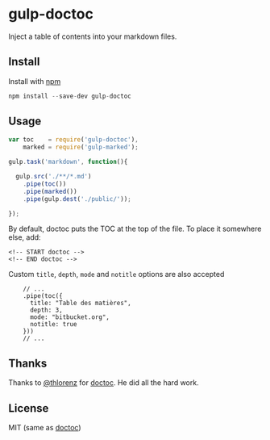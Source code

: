 gulp-doctoc
==============

Inject a table of contents into your markdown files.

Install
-----------

Install with [npm](https://npmjs.org/package/gulp-doctoc)

```javascript
npm install --save-dev gulp-doctoc
```

Usage
---------

```javascript
var toc    = require('gulp-doctoc'),
    marked = require('gulp-marked');

gulp.task('markdown', function(){

  gulp.src('./**/*.md')
    .pipe(toc())
    .pipe(marked())
    .pipe(gulp.dest('./public/'));

});

```

By default, doctoc puts the TOC at the top of the file. To place it somewhere else, add:

```
<!-- START doctoc -->
<!-- END doctoc -->
```

Custom `title`, `depth`, `mode` and `notitle` options are also accepted

```
    // ...
    .pipe(toc({
      title: "Table des matières",
      depth: 3,
      mode: "bitbucket.org",
      notitle: true
    }))
    // ...
```

Thanks
-------

Thanks to [@thlorenz](https://github.com/thlorenz) for [doctoc](https://github.com/thlorenz/doctoc). He did all the hard work.

License
--------

MIT (same as [doctoc](https://github.com/thlorenz/doctoc))
